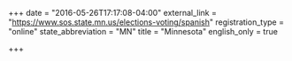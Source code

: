 +++
date = "2016-05-26T17:17:08-04:00"
external_link = "https://www.sos.state.mn.us/elections-voting/spanish"
registration_type = "online"
state_abbreviation = "MN"
title = "Minnesota"
english_only = true

+++
